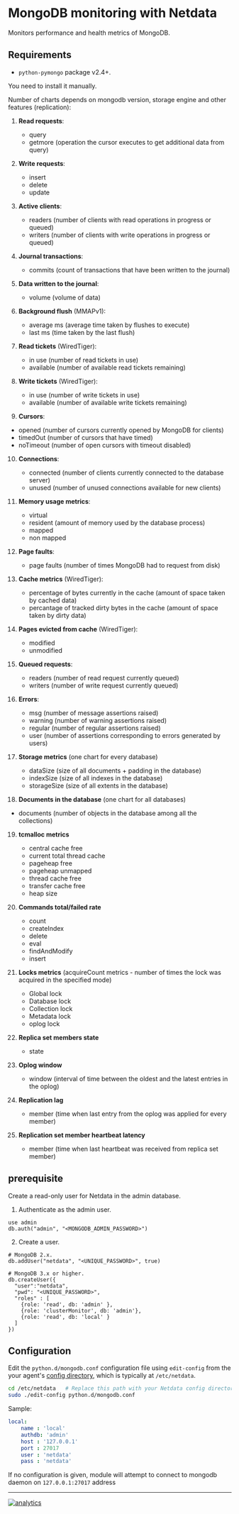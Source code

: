<!--
---
title: "MongoDB monitoring with Netdata"
custom_edit_url: https://github.com/netdata/netdata/edit/master/collectors/python.d.plugin/mongodb/README.md
---
-->

# MongoDB monitoring with Netdata

Monitors performance and health metrics of MongoDB.

## Requirements

-   `python-pymongo` package v2.4+.

You need to install it manually.

Number of charts depends on mongodb version, storage engine and other features (replication):

1.  **Read requests**:

    -   query
    -   getmore (operation the cursor executes to get additional data from query)

2.  **Write requests**:

    -   insert
    -   delete
    -   update

3.  **Active clients**:

    -   readers (number of clients with read operations in progress or queued)
    -   writers (number of clients with write operations in progress or queued)

4.  **Journal transactions**:

    -   commits (count of transactions that have been written to the journal)

5.  **Data written to the journal**:

    -   volume (volume of data)

6.  **Background flush** (MMAPv1):

    -   average ms (average time taken by flushes to execute)
    -   last ms (time taken by the last flush)

7.  **Read tickets** (WiredTiger):

    -   in use (number of read tickets in use)
    -   available (number of available read tickets remaining)

8.  **Write tickets** (WiredTiger):

    -   in use (number of write tickets in use)
    -   available (number of available write tickets remaining)

9.  **Cursors**:

-   opened (number of cursors currently opened by MongoDB for clients)
-   timedOut (number of cursors that have timed)
-   noTimeout (number of open cursors with timeout disabled)

10. **Connections**:

    -   connected (number of clients currently connected to the database server)
    -   unused (number of unused connections available for new clients)

11. **Memory usage metrics**:

    -   virtual
    -   resident (amount of memory used by the database process)
    -   mapped
    -   non mapped

12. **Page faults**:

    -   page faults (number of times MongoDB had to request from disk)

13. **Cache metrics** (WiredTiger):

    -   percentage of bytes currently in the cache (amount of space taken by cached data)
    -   percantage of tracked dirty bytes in the cache (amount of space taken by dirty data)

14. **Pages evicted from cache** (WiredTiger):

    -   modified
    -   unmodified

15. **Queued requests**:

    -   readers (number of read request currently queued)
    -   writers (number of write request currently queued)

16. **Errors**:

    -   msg (number of message assertions raised)
    -   warning (number of warning assertions raised)
    -   regular (number of regular assertions raised)
    -   user (number of assertions corresponding to errors generated by users)

17. **Storage metrics** (one chart for every database)

    -   dataSize (size of all documents + padding in the database)
    -   indexSize (size of all indexes in the database)
    -   storageSize (size of all extents in the database)

18. **Documents in the database** (one chart for all databases)

-   documents (number of objects in the database among all the collections)

19. **tcmalloc metrics**

    -   central cache free
    -   current total thread cache
    -   pageheap free
    -   pageheap unmapped
    -   thread cache free
    -   transfer cache free
    -   heap size

20. **Commands total/failed rate**

    -   count
    -   createIndex
    -   delete
    -   eval
    -   findAndModify
    -   insert

21. **Locks metrics** (acquireCount metrics - number of times the lock was acquired in the specified mode)

    -   Global lock
    -   Database lock
    -   Collection lock
    -   Metadata lock
    -   oplog lock

22. **Replica set members state**

    -   state

23. **Oplog window**

    -   window (interval of time between the oldest and the latest entries in the oplog)

24. **Replication lag**

    -   member (time when last entry from the oplog was applied for every member)

25. **Replication set member heartbeat latency**

    -   member (time when last heartbeat was received from replica set member)

## prerequisite

Create a read-only user for Netdata in the admin database.

1.  Authenticate as the admin user.

```
use admin
db.auth("admin", "<MONGODB_ADMIN_PASSWORD>")
```

2.  Create a user.

```
# MongoDB 2.x.
db.addUser("netdata", "<UNIQUE_PASSWORD>", true)

# MongoDB 3.x or higher.
db.createUser({
  "user":"netdata",
  "pwd": "<UNIQUE_PASSWORD>",
  "roles" : [
    {role: 'read', db: 'admin' },
    {role: 'clusterMonitor', db: 'admin'},
    {role: 'read', db: 'local' }
  ]
})
```

## Configuration

Edit the `python.d/mongodb.conf` configuration file using `edit-config` from the your agent's [config
directory](../../../docs/step-by-step/step-04.md#find-your-netdataconf-file), which is typically at `/etc/netdata`.

```bash
cd /etc/netdata   # Replace this path with your Netdata config directory, if different
sudo ./edit-config python.d/mongodb.conf
```

Sample:

```yaml
local:
    name : 'local'
    authdb: 'admin'
    host : '127.0.0.1'
    port : 27017
    user : 'netdata'
    pass : 'netdata'
```

If no configuration is given, module will attempt to connect to mongodb daemon on `127.0.0.1:27017` address

---

[![analytics](https://www.google-analytics.com/collect?v=1&aip=1&t=pageview&_s=1&ds=github&dr=https%3A%2F%2Fgithub.com%2Fnetdata%2Fnetdata&dl=https%3A%2F%2Fmy-netdata.io%2Fgithub%2Fcollectors%2Fpython.d.plugin%2Fmongodb%2FREADME&_u=MAC~&cid=5792dfd7-8dc4-476b-af31-da2fdb9f93d2&tid=UA-64295674-3)](<>)
